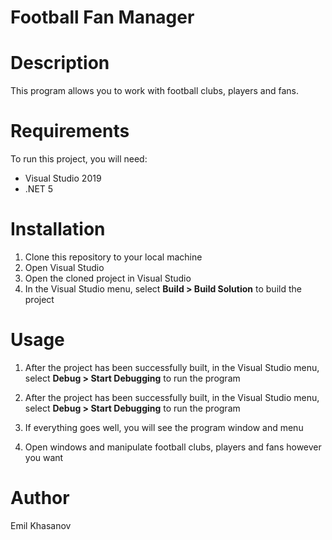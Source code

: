 # Football Fan Manager

# Description

This program allows you to work with football clubs, players and fans.

# Requirements

To run this project, you will need:

* Visual Studio 2019
* .NET 5

# Installation

1. Clone this repository to your local machine
2. Open Visual Studio
3. Open the cloned project in Visual Studio
4. In the Visual Studio menu, select **Build > Build Solution** to build the project

# Usage

1. After the project has been successfully built, in the Visual Studio menu, select **Debug > Start Debugging** to run the program

1. After the project has been successfully built, in the Visual Studio menu, select **Debug > Start Debugging** to run the program
2. If everything goes well, you will see the program window and menu
3. Open windows and manipulate football clubs, players and fans however you want

# Author

Emil Khasanov
